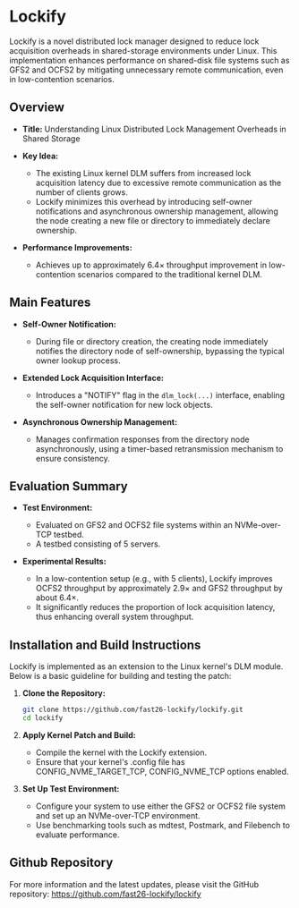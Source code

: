 # Lockify

Lockify is a novel distributed lock manager designed to reduce lock acquisition overheads in shared-storage environments under Linux. This implementation enhances performance on shared-disk file systems such as GFS2 and OCFS2 by mitigating unnecessary remote communication, even in low-contention scenarios.

## Overview

- **Title:** Understanding Linux Distributed Lock Management Overheads in Shared Storage  

- **Key Idea:**  
  - The existing Linux kernel DLM suffers from increased lock acquisition latency due to excessive remote communication as the number of clients grows.
  - Lockify minimizes this overhead by introducing self-owner notifications and asynchronous ownership management, allowing the node creating a new file or directory to immediately declare ownership.

- **Performance Improvements:**  
  - Achieves up to approximately 6.4× throughput improvement in low-contention scenarios compared to the traditional kernel DLM.

## Main Features

- **Self-Owner Notification:**  
  - During file or directory creation, the creating node immediately notifies the directory node of self-ownership, bypassing the typical owner lookup process.

- **Extended Lock Acquisition Interface:**  
  - Introduces a "NOTIFY" flag in the `dlm_lock(...)` interface, enabling the self-owner notification for new lock objects.

- **Asynchronous Ownership Management:**  
  - Manages confirmation responses from the directory node asynchronously, using a timer-based retransmission mechanism to ensure consistency.

## Evaluation Summary

- **Test Environment:**  
  - Evaluated on GFS2 and OCFS2 file systems within an NVMe-over-TCP testbed.
  - A testbed consisting of 5 servers.
 
- **Experimental Results:**  
  - In a low-contention setup (e.g., with 5 clients), Lockify improves OCFS2 throughput by approximately 2.9× and GFS2 throughput by about 6.4×.
  - It significantly reduces the proportion of lock acquisition latency, thus enhancing overall system throughput.
 
## Installation and Build Instructions

Lockify is implemented as an extension to the Linux kernel's DLM module. Below is a basic guideline for building and testing the patch:

1. **Clone the Repository:**  
   ```bash
   git clone https://github.com/fast26-lockify/lockify.git
   cd lockify
   ```

2. **Apply Kernel Patch and Build:**  
   - Compile the kernel with the Lockify extension.
   - Ensure that your kernel's .config file has CONFIG_NVME_TARGET_TCP, CONFIG_NVME_TCP options enabled.

3. **Set Up Test Environment:**  
   - Configure your system to use either the GFS2 or OCFS2 file system and set up an NVMe-over-TCP environment.
   - Use benchmarking tools such as mdtest, Postmark, and Filebench to evaluate performance.
  
## Github Repository

For more information and the latest updates, please visit the GitHub repository:
https://github.com/fast26-lockify/lockify
